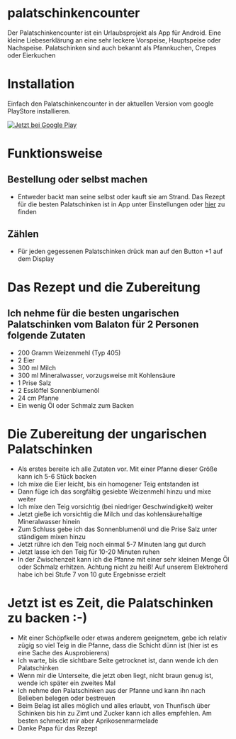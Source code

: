 # palatschinkencounter

Der Palatschinkencounter ist ein Urlaubsprojekt als App für Android. Eine kleine Liebeserklärung an
eine sehr leckere Vorspeise, Hauptspeise oder Nachspeise. Palatschinken sind auch bekannt als
Pfannkuchen, Crepes oder Eierkuchen

# Installation
Einfach den Palatschinkencounter in der aktuellen Version vom google PlayStore installieren.

<a href='https://play.google.com/store/apps/details?id=com.git.amarradi.palatschinkencounter&pcampaignid=pcampaignidMKT-Other-global-all-co-prtnr-py-PartBadge-Mar2515-1'><img alt='Jetzt bei Google Play' src='https://play.google.com/intl/en_us/badges/static/images/badges/de_badge_web_generic.png'/></a>

# Funktionsweise
## Bestellung oder selbst machen
* Entweder backt man seine selbst oder kauft sie am Strand. Das Rezept für die besten Palatschinken ist in App unter Einstellungen oder [hier](https://github.com/amarradi/palatschinkencounter/blob/master/README.md#das-rezept-und-die-zubereitung) zu finden
## Zählen
* Für jeden gegessenen Palatschinken drück man auf den Button +1 auf dem Display

# Das Rezept und die Zubereitung

## Ich nehme für die besten ungarischen Palatschinken vom Balaton für 2 Personen folgende Zutaten

* 200 Gramm Weizenmehl (Typ 405)
* 2 Eier
* 300 ml Milch
* 300 ml Mineralwasser, vorzugsweise mit Kohlensäure
* 1 Prise Salz
* 2 Esslöffel Sonnenblumenöl
* 24 cm Pfanne
* Ein wenig Öl oder Schmalz zum Backen

# Die Zubereitung der ungarischen Palatschinken

* Als erstes bereite ich alle Zutaten vor. Mit einer Pfanne dieser Größe kann ich 5-6 Stück backen
* Ich mixe die Eier leicht, bis ein homogener Teig entstanden ist
* Dann füge ich das sorgfältig gesiebte Weizenmehl hinzu und mixe weiter
* Ich mixe den Teig vorsichtig (bei niedriger Geschwindigkeit) weiter
* Jetzt gieße ich vorsichtig die Milch und das kohlensäurehaltige Mineralwasser hinein
* Zum Schluss gebe ich das Sonnenblumenöl und die Prise Salz unter ständigem mixen hinzu
* Jetzt rühre ich den Teig noch einmal 5-7 Minuten lang gut durch
* Jetzt lasse ich den Teig für 10-20 Minuten ruhen
* In der Zwischenzeit kann ich die Pfanne mit einer sehr kleinen Menge Öl oder Schmalz erhitzen.
  Achtung nicht zu heiß! Auf unserem Elektroherd habe ich bei Stufe 7 von 10 gute Ergebnisse erzielt

# Jetzt ist es Zeit, die Palatschinken zu backen :-)

* Mit einer Schöpfkelle oder etwas anderem geeignetem, gebe ich relativ zügig so viel Teig in die
  Pfanne, dass die Schicht dünn ist (hier ist es eine Sache des Ausprobierens)
* Ich warte, bis die sichtbare Seite getrocknet ist, dann wende ich den Palatschinken
* Wenn mir die Unterseite, die jetzt oben liegt, nicht braun genug ist, wende ich später ein zweites
  Mal
* Ich nehme den Palatschinken aus der Pfanne und kann ihn nach Belieben belegen oder bestreuen
* Beim Belag ist alles möglich und alles erlaubt, von Thunfisch über Schinken bis hin zu Zimt und
  Zucker kann ich alles empfehlen. Am besten schmeckt mir aber Aprikosenmarmelade
* Danke Papa für das Rezept
